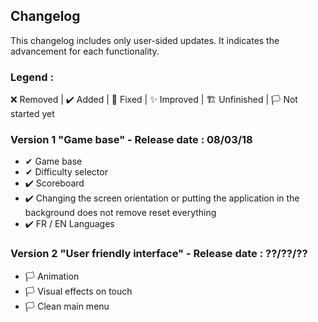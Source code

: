 ## Changelog
This changelog includes only user-sided updates. It indicates the advancement for each functionality.

### Legend :
❌ Removed | ✔️ Added | 💫 Fixed | ✨ Improved | 🏗️ Unfinished | 🏳️ Not started yet

### Version 1 "Game base" - Release date : 08/03/18
- ✔ Game base
- ✔ Difficulty selector
- ✔️ Scoreboard
- ✔️ Changing the screen orientation or putting the application in the background does not remove reset everything
- ✔️ FR / EN Languages

### Version 2 "User friendly interface" - Release date : ??/??/??
- 🏳️ Animation
- 🏳️ Visual effects on touch
- 🏳️ Clean main menu